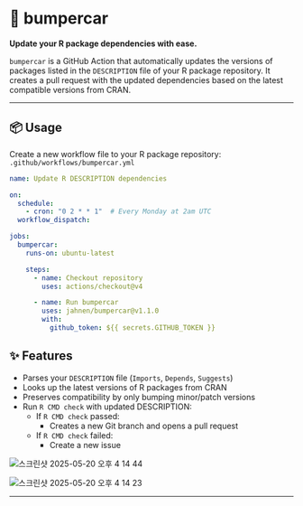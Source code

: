 # 🚗 bumpercar

**Update your R package dependencies with ease.**

`bumpercar` is a GitHub Action that automatically updates the versions of packages listed in the `DESCRIPTION` file of your R package repository. It creates a pull request with the updated dependencies based on the latest compatible versions from CRAN.

---

## 📦 Usage

Create a new workflow file to your R package repository: `.github/workflows/bumpercar.yml`

```yaml
name: Update R DESCRIPTION dependencies

on:
  schedule:
    - cron: "0 2 * * 1"  # Every Monday at 2am UTC
  workflow_dispatch:

jobs:
  bumpercar:
    runs-on: ubuntu-latest

    steps:
      - name: Checkout repository
        uses: actions/checkout@v4

      - name: Run bumpercar
        uses: jahnen/bumpercar@v1.1.0
        with:
          github_token: ${{ secrets.GITHUB_TOKEN }}
```

## ✨ Features

- Parses your `DESCRIPTION` file (`Imports`, `Depends`, `Suggests`)
- Looks up the latest versions of R packages from CRAN
- Preserves compatibility by only bumping minor/patch versions
- Run `R CMD check` with updated DESCRIPTION: 
  - If `R CMD check` passed:
    - Creates a new Git branch and opens a pull request    
  - If `R CMD check` failed:
    - Create a new issue 

![스크린샷 2025-05-20 오후 4 14 44](https://github.com/user-attachments/assets/f004e36e-d54a-4296-8e85-7f71a4840d21)

![스크린샷 2025-05-20 오후 4 14 23](https://github.com/user-attachments/assets/60adcaca-e710-47be-bace-b10cbce7f9b3)

---

